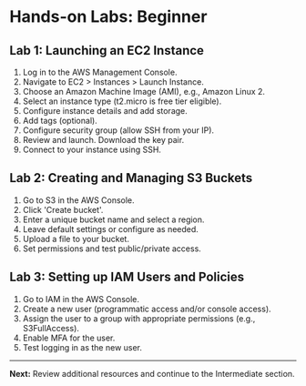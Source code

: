 # Hands-on Labs: Beginner

## Lab 1: Launching an EC2 Instance
1. Log in to the AWS Management Console.
2. Navigate to EC2 > Instances > Launch Instance.
3. Choose an Amazon Machine Image (AMI), e.g., Amazon Linux 2.
4. Select an instance type (t2.micro is free tier eligible).
5. Configure instance details and add storage.
6. Add tags (optional).
7. Configure security group (allow SSH from your IP).
8. Review and launch. Download the key pair.
9. Connect to your instance using SSH.

## Lab 2: Creating and Managing S3 Buckets
1. Go to S3 in the AWS Console.
2. Click 'Create bucket'.
3. Enter a unique bucket name and select a region.
4. Leave default settings or configure as needed.
5. Upload a file to your bucket.
6. Set permissions and test public/private access.

## Lab 3: Setting up IAM Users and Policies
1. Go to IAM in the AWS Console.
2. Create a new user (programmatic access and/or console access).
3. Assign the user to a group with appropriate permissions (e.g., S3FullAccess).
4. Enable MFA for the user.
5. Test logging in as the new user.

---

**Next:** Review additional resources and continue to the Intermediate section.
